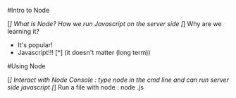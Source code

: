 #Intro to Node

[*] What is Node? How we run Javascript on the server side
[*] Why are we learning it?
  * It's popular!
  * Javascript!!!
[*] (it doesn't matter (long term))


#Using Node

[*] Interact with Node Console : type node in the cmd line and can run server side javascript
[*] Run a file with node : node <filename>.js


